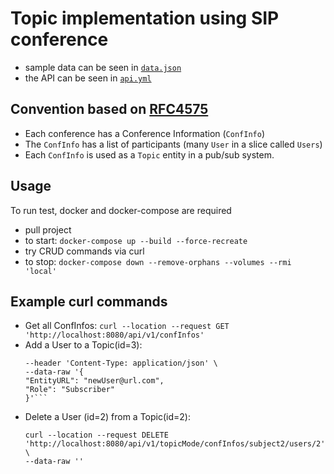 # Topic implementation using SIP conference
- sample data can be seen in [`data.json`](/initializers/data.json)
- the API can be seen in [`api.yml`](/api.yml)

## Convention based on [RFC4575](https://datatracker.ietf.org/doc/rfc4575/)
- Each conference has a Conference Information (`ConfInfo`)
- The `ConfInfo` has a list of participants (many `User` in a slice called `Users`)
- Each `ConfInfo` is used as a `Topic` entity in a pub/sub system.

## Usage

To run test, docker and docker-compose are required

- pull project
- to start: `docker-compose up --build --force-recreate`
- try CRUD commands via curl
- to stop: `docker-compose down --remove-orphans --volumes --rmi 'local'`


## Example curl commands
- Get all ConfInfos: `curl --location --request GET 'http://localhost:8080/api/v1/confInfos'`
- Add a User to a Topic(id=3): 
    ```curl --location --request PATCH 'http://localhost:8080/api/v1/topicMode/confInfos/3' \
    --header 'Content-Type: application/json' \
    --data-raw '{
    "EntityURL": "newUser@url.com",
    "Role": "Subscriber"
    }'```
- Delete a User (id=2) from a Topic(id=2):
    ```
    curl --location --request DELETE 'http://localhost:8080/api/v1/topicMode/confInfos/subject2/users/2' \
    --data-raw ''
    ```